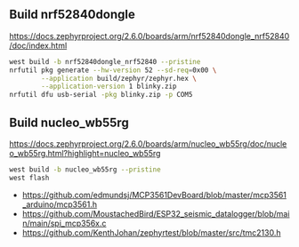 ## Build nrf52840dongle
https://docs.zephyrproject.org/2.6.0/boards/arm/nrf52840dongle_nrf52840/doc/index.html
```bash
west build -b nrf52840dongle_nrf52840 --pristine
nrfutil pkg generate --hw-version 52 --sd-req=0x00 \
        --application build/zephyr/zephyr.hex \
        --application-version 1 blinky.zip
nrfutil dfu usb-serial -pkg blinky.zip -p COM5
```

## Build nucleo_wb55rg
https://docs.zephyrproject.org/2.6.0/boards/arm/nucleo_wb55rg/doc/nucleo_wb55rg.html?highlight=nucleo_wb55rg
```bash
west build -b nucleo_wb55rg --pristine
west flash
```



* https://github.com/edmundsj/MCP3561DevBoard/blob/master/mcp3561_arduino/mcp3561.h
* https://github.com/MoustachedBird/ESP32_seismic_datalogger/blob/main/main/spi_mcp356x.c
* https://github.com/KenthJohan/zephyrtest/blob/master/src/tmc2130.h